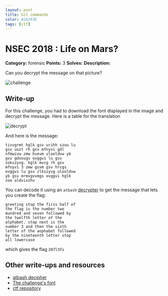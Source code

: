 ```yaml
---
layout: post
title: Git commands
color: #2A293E
tags: [ctf]
---
```


# NSEC 2018 : Life on Mars?

**Category:** forensic
**Points:** 3
**Solves:**
**Description:**

Can you decrypt the message on that picture?

![challenge](_assets/img/message.png)

## Write-up

For this challenge, you had to download the font displayed in the image and decrypt the message. Here is a table for the translation

![decrypt](_assets/img/decrypt.png)

And here is the message:

```
tivvgrmt hglk gsv urihh szou lu
gsv uozt rh gsv mfnyvi gdl
nfmwivw zmw hvevm ulooldvw yb
gsv gdvougs ovggvi lu gsv
zokszyvg. hglk mvcg rh gsv
mfnyvi 3 zmw gsvm gsv hrcgs
ovggvi lu gsv zlkszyvg ulooldvw
yb gsv mrmvgvvmgs ovggvi hglk
zoo oldvixzhv
```

You can decode it using an `atbash` [decrypter](http://crypto.interactive-maths.com/atbash-cipher.html) to get the message that lets you create the flag:

```
greeting stop the firss half of
the flag is the number two
mundred and seven followed by
the twelfth letter of the
alphabet. stop next is the
number 3 and then the sixth
letter of the aophabet followed
by the nineteenth letter stop
all lowercase
```

which gives the flag `207l3fs`

## Other write-ups and resources

- [atbash decipher](http://crypto.interactive-maths.com/atbash-cipher.html)
- [The challenge's font](http://www.1001fonts.com/bit-blocks-ttf-brk-font.html)
- [ctf repository](https://github.com/ctfs/write-ups-2018)